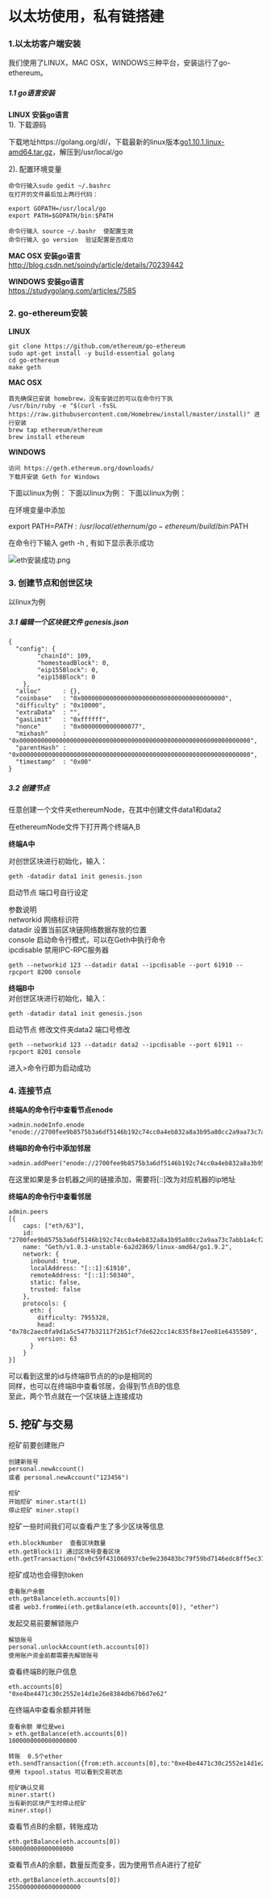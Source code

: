 # 以太坊使用，私有链搭建

### 1.以太坊客户端安装
我们使用了LINUX，MAC OSX，WINDOWS三种平台，安装运行了go-ethereum。


##### 1.1 go语言安装


**LINUX 安装go语言**  
1). 下载源码  

下载地址https://golang.org/dl/，下载最新的linux版本[go1.10.1.linux-amd64.tar.gz](https://dl.google.com/go/go1.10.1.linux-amd64.tar.gz)，解压到/usr/local/go


2). 配置环境变量 
```
命令行输入sudo gedit ~/.bashrc  
在打开的文件最后加上两行代码：

export GOPATH=/usr/local/go
export PATH=$GOPATH/bin:$PATH

命令行输入 source ~/.bashr  使配置生效
命令行输入 go version  验证配置是否成功
```


**MAC OSX 安装go语言**  
http://blog.csdn.net/soindy/article/details/70239442  


**WINDOWS 安装go语言**  
https://studygolang.com/articles/7585

### 2. go-ethereum安装


**LINUX**

    git clone https://github.com/ethereum/go-ethereum
    sudo apt-get install -y build-essential golang
    cd go-ethereum
    make geth

**MAC OSX**

    首先确保已安装 homebrew，没有安装过的可以在命令行下执
    /usr/bin/ruby -e "$(curl -fsSL https://raw.githubusercontent.com/Homebrew/install/master/install)" 进行安装
    brew tap ethereum/ethereum
    brew install ethereum

**WINDOWS**

    访问 https://geth.ethereum.org/downloads/
    下载并安装 Geth for Windows

下面以linux为例：
下面以linux为例：
下面以linux为例：

在环境变量中添加

export PATH=$PATH:/usr/local/ethernum/go-ethereum/build/bin:$PATH


在命令行下输入 geth -h , 有如下显示表示成功

![eth安装成功.png](https://upload-images.jianshu.io/upload_images/1819486-45666a75fdce172f.png?imageMogr2/auto-orient/strip%7CimageView2/2/w/1240)




### 3. 创建节点和创世区块

以linux为例

##### 3.1  编辑一个区块链文件 genesis.json
```
{
  "config": {
        "chainId": 109,
        "homesteadBlock": 0,
        "eip155Block": 0,
        "eip158Block": 0
    },
  "alloc"      : {},
  "coinbase"   : "0x0000000000000000000000000000000000000000",
  "difficulty" : "0x10000",
  "extraData"  : "",
  "gasLimit"   : "0xffffff",
  "nonce"      : "0x0000000000000077",
  "mixhash"    : "0x0000000000000000000000000000000000000000000000000000000000000000",
  "parentHash" : "0x0000000000000000000000000000000000000000000000000000000000000000",
  "timestamp"  : "0x00"
}
```
##### 3.2 创建节点

任意创建一个文件夹ethereumNode，在其中创建文件data1和data2

在ethereumNode文件下打开两个终端A,B


**终端A中**

对创世区块进行初始化，输入：
```
geth -datadir data1 init genesis.json
```
启动节点  端口号自行设定

参数说明  
networkid     网络标识符  
datadir     	设置当前区块链网络数据存放的位置  
console     	启动命令行模式，可以在Geth中执行命令  
ipcdisable                禁用IPC-RPC服务器
```
geth --networkid 123 --datadir data1 --ipcdisable --port 61910 --rpcport 8200 console
```
**终端B中**  
对创世区块进行初始化，输入：
```
geth -datadir data1 init genesis.json
```
启动节点  修改文件夹data2   端口号修改

```
geth --networkid 123 --datadir data2 --ipcdisable --port 61911 --rpcport 8201 console
```
进入>命令行即为启动成功


### 4. 连接节点

**终端A的命令行中查看节点enode**  
```
>admin.nodeInfo.enode
"enode://2700fee9b8575b3a6df5146b192c74cc0a4eb832a8a3b95a80cc2a9aa73c7abb1a4cf2e734bb0228789611f86c95bcfe2654a187f3fa5ea58b49d245cf014e35@[::]:61910"
```
**终端B的命令行中添加邻居**
```
>admin.addPeer("enode://2700fee9b8575b3a6df5146b192c74cc0a4eb832a8a3b95a80cc2a9aa73c7abb1a4cf2e734bb0228789611f86c95bcfe2654a187f3fa5ea58b49d245cf014e35@[::]:61910")
```
在这里如果是多台机器之间的链接添加，需要将[::]改为对应机器的ip地址  

**终端A的命令行中查看邻居**
```
admin.peers
[{
    caps: ["eth/63"],
    id: "2700fee9b8575b3a6df5146b192c74cc0a4eb832a8a3b95a80cc2a9aa73c7abb1a4cf2e734bb0228789611f86c95bcfe2654a187f3fa5ea58b49d245cf014e35",
    name: "Geth/v1.8.3-unstable-6a2d2869/linux-amd64/go1.9.2",
    network: {
      inbound: true,
      localAddress: "[::1]:61910",
      remoteAddress: "[::1]:50340",
      static: false,
      trusted: false
    },
    protocols: {
      eth: {
        difficulty: 7955328,
        head: "0x78c2aec0fa9d1a5c5477b32117f2b51cf7de622cc14c835f8e17ee81e6435509",
        version: 63
      }
    }
}]

```
可以看到这里的id与终端B节点的的ip是相同的  
同样，也可以在终端B中查看邻居，会得到节点B的信息  
至此，两个节点就在一个区块链上连接成功

## 5. 挖矿与交易

挖矿前要创建账户
```
创建新账号
personal.newAccount()
或者 personal.newAccount("123456")
```
```
挖矿
开始挖矿 miner.start(1)
停止挖矿 miner.stop()
```
挖矿一些时间我们可以查看产生了多少区块等信息
```
eth.blockNumber  查看区块数量
eth.getBlock(1) 通过区块号查看区块
eth.getTransaction("0x0c59f431068937cbe9e230483bc79f59bd7146edc8ff5ec37fea6710adcab825")
```
挖矿成功也会得到token
```
查看账户余额
eth.getBalance(eth.accounts[0])
或者 web3.fromWei(eth.getBalance(eth.accounts[0]), "ether")
```


发起交易前要解锁账户
```
解锁账号
personal.unlockAccount(eth.accounts[0])
使用账户资金前都需要先解锁账号
```
查看终端B的账户信息
```
eth.accounts[0]
"0xe4be4471c30c2552e14d1e26e8384db67b6d7e62"
```

在终端A中查看余额并转账
```
查看余额 单位是wei
> eth.getBalance(eth.accounts[0])
1000000000000000000

转账  0.5个ether
eth.sendTransaction({from:eth.accounts[0],to:"0xe4be4471c30c2552e14d1e26e8384db67b6d7e62",value:web3.toWei(0.5,"ether")})
使用 txpool.status 可以看到交易状态

挖矿确认交易
miner.start()
当有新的区块产生时停止挖矿
miner.stop()
```

查看节点B的余额，转账成功
```
eth.getBalance(eth.accounts[0])
500000000000000000
```

查看节点A的余额，数量反而变多，因为使用节点A进行了挖矿
```
eth.getBalance(eth.accounts[0])
25500000000000000000
```


###   


